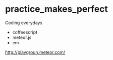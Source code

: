 practice_makes_perfect
======================

Coding everydays

- coffeescript
- meteor.js
- em


http://playgroun.meteor.com/
